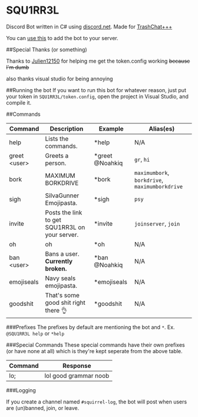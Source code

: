 # SQU1RR3L
Discord Bot written in C# using [discord.net](https://github.com/RogueException/Discord.Net). Made for [TrashChat+++](https://discord.gg/fjHhjGs)

You can [use this](https://discordapp.com/oauth2/authorize?client_id=215591038855675904&scope=bot) to add the bot to your server.

##Special Thanks (or something)

Thanks to [Julien12150](https://github.com/Julien12150) for helping me get the token.config working ~~because I'm dumb~~

also thanks visual studio for being annoying

##Running the bot
If you want to run this bot for whatever reason, just put your token in `SQU1RR3L/token.config`, open the project in Visual Studio, and compile it.

##Commands

| Command  | Description | Example | Alias(es) |
| ------------- | ------------- | ------------- | ------------- |
| help  | Lists the commands.  | *help | N/A |
| greet \<user> | Greets a person.  | *greet @Noahkiq | `gr`, `hi` |
| bork | MAXIMUM BORKDRIVE | *bork | `maximumbork`, `borkdrive`, `maximumborkdrive` |
| sigh | SiIvaGunner Emojipasta. | *sigh | `psy` |
| invite | Posts the link to get SQU1RR3L on your server. | *invite | `joinserver`, `join` |
| oh | oh | *oh | N/A |
| ban \<user> | Bans a user. **Currently broken.** | *ban @Noahkiq | N/A |
| emojiseals | Navy seals emojipasta. | *emojiseals | N/A |
| goodshit | That's some good shit right there 👌 | *goodshit | N/A |


###Prefixes
The prefixes by default are mentioning the bot and `*`. Ex. `@SQU1RR3L help` or `*help`

###Special Commands
These special commands have their own prefixes (or have none at all) which is they're kept seperate from the above table.

| Command  | Response |
| ------------- | ------------- |
| lo;  | lol good grammar noob |

###Logging

If you create a channel named `#squirrel-log`, the bot will post when users are (un)banned, join, or leave.
